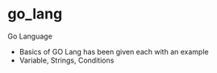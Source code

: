 # go_lang
Go Language
- Basics of GO Lang has been given each with an example 
- Variable, Strings, Conditions 